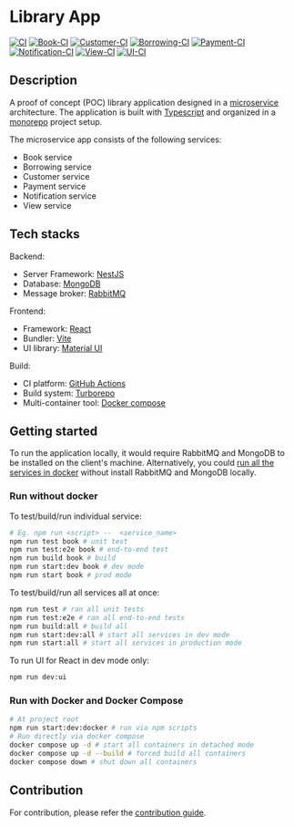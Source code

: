 # Library App

[![CI](https://github.com/ckng0221/library-app/actions/workflows/ci.yml/badge.svg)](https://github.com/ckng0221/library-app/actions/workflows/ci.yml)
[![Book-CI](https://github.com/ckng0221/library-app/actions/workflows/book-ci.yml/badge.svg)](https://github.com/ckng0221/library-app/actions/workflows/book-ci.yml)
[![Customer-CI](https://github.com/ckng0221/library-app/actions/workflows/customer-ci.yml/badge.svg)](https://github.com/ckng0221/library-app/actions/workflows/customer-ci.yml)
[![Borrowing-CI](https://github.com/ckng0221/library-app/actions/workflows/borrowing-ci.yml/badge.svg)](https://github.com/ckng0221/library-app/actions/workflows/borrowing-ci.yml)
[![Payment-CI](https://github.com/ckng0221/library-app/actions/workflows/payment-ci.yml/badge.svg)](https://github.com/ckng0221/library-app/actions/workflows/payment-ci.yml)
[![Notification-CI](https://github.com/ckng0221/library-app/actions/workflows/notification-ci.yml/badge.svg)](https://github.com/ckng0221/library-app/actions/workflows/notification-ci.yml)
[![View-CI](https://github.com/ckng0221/library-app/actions/workflows/view-ci.yml/badge.svg)](https://github.com/ckng0221/library-app/actions/workflows/view-ci.yml)
[![UI-CI](https://github.com/ckng0221/library-app/actions/workflows/ui-ci.yml/badge.svg)](https://github.com/ckng0221/library-app/actions/workflows/ui-ci.yml)

## Description

A proof of concept (POC) library application designed in a [microservice](https://microservices.io/) architecture. The application is built with [Typescript](https://www.typescriptlang.org/) and organized in a [monorepo](https://monorepo.tools/) project setup.

The microservice app consists of the following services:

- Book service
- Borrowing service
- Customer service
- Payment service
- Notification service
- View service

## Tech stacks

Backend:

- Server Framework: [NestJS](https://nestjs.com/)
- Database: [MongoDB](https://www.mongodb.com/)
- Message broker: [RabbitMQ](https://www.rabbitmq.com/)

Frontend:

- Framework: [React](https://react.dev/)
- Bundler: [Vite](https://vitejs.dev/)
- UI library: [Material UI](https://mui.com/)

Build:

- CI platform: [GitHub Actions](https://react.dev/)
- Build system: [Turborepo](https://turbo.build/)
- Multi-container tool: [Docker compose](https://docs.docker.com/compose/)

## Getting started

To run the application locally, it would require RabbitMQ and MongoDB to be installed on the client's machine.
Alternatively, you could [run all the services in docker](#run-with-docker-and-docker-compose) without install RabbitMQ and MongoDB locally.

### Run without docker

To test/build/run individual service:

```bash
# Eg. npm run <script> --  <service_name>
npm run test book # unit test
npm run test:e2e book # end-to-end test
npm run build book # build
npm run start:dev book # dev mode
npm run start book # prod mode
```

To test/build/run all services all at once:

```bash
npm run test # ran all unit tests
npm run test:e2e # ran all end-to-end tests
npm run build:all # build all
npm run start:dev:all # start all services in dev mode
npm run start:all # start all services in production mode
```

To run UI for React in dev mode only:

```bash
npm run dev:ui
```

### Run with Docker and Docker Compose

```bash
# At project root
npm run start:dev:docker # run via npm scripts
# Run directly via docker compose
docker compose up -d # start all containers in detached mode
docker compose up -d --build # forced build all containers
docker compose down # shut down all containers
```

## Contribution

For contribution, please refer the [contribution guide](CONTRIBUTING.md).
